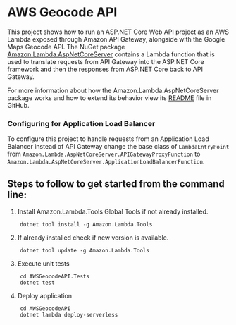 # AWS Geocode API

This project shows how to run an ASP.NET Core Web API project as an AWS Lambda exposed through Amazon API Gateway, alongside with the Google Maps Geocode API.
The NuGet package [Amazon.Lambda.AspNetCoreServer](https://www.nuget.org/packages/Amazon.Lambda.AspNetCoreServer) contains a Lambda function that is used to translate requests from API Gateway into the ASP.NET Core framework and then the responses from ASP.NET Core back to API Gateway.

For more information about how the Amazon.Lambda.AspNetCoreServer package works and how to extend its behavior view its [README](https://github.com/aws/aws-lambda-dotnet/blob/master/Libraries/src/Amazon.Lambda.AspNetCoreServer/README.md) file in GitHub.

### Configuring for Application Load Balancer ###

To configure this project to handle requests from an Application Load Balancer instead of API Gateway change
the base class of `LambdaEntryPoint` from `Amazon.Lambda.AspNetCoreServer.APIGatewayProxyFunction` to 
`Amazon.Lambda.AspNetCoreServer.ApplicationLoadBalancerFunction`.

## Steps to follow to get started from the command line:

1. Install Amazon.Lambda.Tools Global Tools if not already installed.
```
    dotnet tool install -g Amazon.Lambda.Tools
```

2. If already installed check if new version is available.
```
    dotnet tool update -g Amazon.Lambda.Tools
```

3. Execute unit tests
```
    cd AWSGeocodeAPI.Tests
    dotnet test
```

4. Deploy application
```
    cd AWSGeocodeAPI
    dotnet lambda deploy-serverless
```
